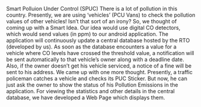 Smart Polluion Under Control (SPUC)
There is a lot of pollution in this country. Presently, we are using ‘vehicles’ (PCU Vans) to check the pollution values of other vehicles! Isn’t that sort of an irony? So, we thought of coming up with a Smart Idea. Our idea would use digital CO detectors, which would send values (in ppm) to our android application. The application will continuously update a central database hosted by the RTO (developed by us). As soon as the database encounters a value for a vehicle where CO levels have crossed the threshold value, a notification will be sent automatically to that vehicle’s owner along with a deadline date. Also, if the owner doesn’t get his vehicle serviced, a notice of a fine will be sent to his address. We came up with one more thought. Presently, a traffic policeman catches a vehicle and checks its PUC Sticker. But now, he can just ask the owner to show the status of his Pollution Emissions in the application. For viewing the statistics and other details in the central database, we have developed a Web Page which displays them. 
